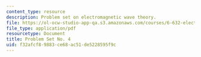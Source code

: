 ```yaml
---
content_type: resource
description: Problem set on electromagnetic wave theory.
file: https://ol-ocw-studio-app-qa.s3.amazonaws.com/courses/6-632-electromagnetic-wave-theory-spring-2003/f32afcf89883ce68ac51de5228595f9c_ps4.pdf
file_type: application/pdf
resourcetype: Document
title: Problem Set No. 4
uid: f32afcf8-9883-ce68-ac51-de5228595f9c
---
```

